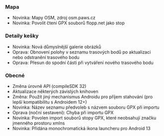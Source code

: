 ### Mapa
- Novinka: Mapy OSM, zdroj osm.paws.cz
- Novinka: Povolit čtení GPX souborů flopp.net jako stop

### Detaily kešky
- Novinka: Nová důmyslnější galerie obrázků
- Oprava: Obnovení polohy v seznamu trasových bodů po aktualizaci nebo odstranění trasového bodu
- Oprava: Přesun do spodní části při vytváření nového trasového bodu

### Obecné
- Změna úrovně API (compileSDK 32)
- Aktualizace některých závislých knihoven
- Změna: Použit jiný mechanismus Androidu pro příjem stahování (pro lepší kompatibilitu s Androidem 12+)
- Novinka: Název seznamu předvoleb s názvem souboru GPX při importu
- Oprava (noční sestavení): Chyba při importu GPX
- Novinka: Povolen import souborů stopy GPX, které neobsahují značku jmenného prostoru xmlns
- Novinka: Přidána monochromatická ikona launcheru pro Android 13
